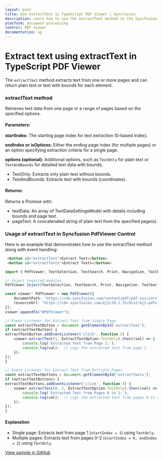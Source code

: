 ```yaml
---
layout: post
title: Use extractText in TypeScript PDF Viewer | Syncfusion
description: Learn how to use the extractText method in the Syncfusion TypeScript PDF Viewer to extract text and bounds from one or more pages.
platform: document-processing
control: PDF Viewer
documentation: ug
---
```


# Extract text using extractText in TypeScript PDF Viewer

The `extractText` method extracts text from one or more pages and can return plain text or text with bounds for each element.

### extractText method
Retrieves text data from one page or a range of pages based on the specified options.

#### Parameters:
**startIndex:** The starting page index for text extraction (0-based index).

**endIndex or isOptions:** Either the ending page index (for multiple pages) or an option specifying extraction criteria for a single page.

**options (optional):** Additional options, such as `TextOnly` for plain text or `TextAndBounds` for detailed text data with bounds.

- TextOnly: Extracts only plain text without bounds.
- TextAndBounds: Extracts text with bounds (coordinates).

#### Returns:
Returns a Promise with:
- textData: An array of TextDataSettingsModel with details including bounds and page text.
- pageText: A concatenated string of plain text from the specified page(s).

### Usage of extractText in Syncfusion PdfViewer Control
Here is an example that demonstrates how to use the extractText method along with event handling:

```html
 <button id="extractText">Extract Text</button>
 <button id="extractTexts">Extract Texts</button>
```
```ts
import { PdfViewer, TextSelection, TextSearch, Print, Navigation, Toolbar, Magnification, Annotation, FormDesigner, FormFields, PageInfoModel, ExtractTextOption } from '@syncfusion/ej2-pdfviewer';

// Inject required modules
PdfViewer.Inject(TextSelection, TextSearch, Print, Navigation, Toolbar, Magnification, Annotation, FormDesigner, FormFields);

const viewer: PdfViewer = new PdfViewer({
    documentPath: 'https://cdn.syncfusion.com/content/pdf/pdf-succinctly.pdf',
    resourceUrl: "https://cdn.syncfusion.com/ej2/29.1.33/dist/ej2-pdfviewer-lib",
});
viewer.appendTo("#PdfViewer");

// Event Listener for Extract Text from Single Page
const extractTextButton = document.getElementById('extractText');
if (extractTextButton) {
extractTextButton.addEventListener('click', function () {
    viewer.extractText(1, ExtractTextOption.TextOnly).then((val) => {
        console.log('Extracted Text from Page 1:');
        console.log(val);  // Logs the extracted text from page 1
    });
});
}

// Event Listener for Extract Text from Multiple Pages
const extractTextButtons = document.getElementById('extractTexts');
if (extractTextButtons) {
extractTextButtons.addEventListener('click', function () {
    viewer.extractText(0, 2, ExtractTextOption.TextOnly).then((val) => {
        console.log('Extracted Text from Pages 0 to 2:');
        console.log(val);  // Logs the extracted text from pages 0 to 2
    });
});
}
```

#### Explanation
- Single page: Extracts text from page 1 (`startIndex = 1`) using `TextOnly`.
- Multiple pages: Extracts text from pages 0–2 (`startIndex = 0, endIndex = 2`) using `TextOnly`.

[View sample in GitHub](https://github.com/SyncfusionExamples/typescript-pdf-viewer-examples/tree/master/How%20to/)